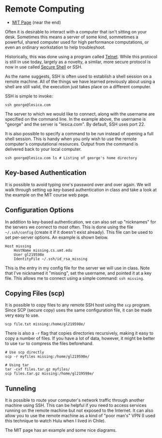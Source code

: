 # Remote Computing

  - [MIT Page](https://missing.csail.mit.edu/2020/command-line/) (near the end)

Often it is desirable to interact with a computer that isn't sitting on your
desk. Sometimes this means a server of some kind, sommetimes a powerful, shared
computer used for high performance computations, or even an ordinary workstation
to help troubleshoot.

Historically, this was done using a program called
[Telnet](https://en.wikipedia.org/wiki/Telnet). While this protocol is still in
use today, largely as a novelty, a similar, more secure protocol is now in use
called [Secure Shell](https://en.wikipedia.org/wiki/SSH_(Secure_Shell)) or SSH.

As the name suggests, SSH is often used to establish a shell session on a remote
machine. All of the things we have learned previously about using a shell are
still valid, the execution just takes place on a different computer.

SSH is simple to invoke:

```
ssh george@lesica.com
```

The server to which we would like to connect, along with the username are
specified on the command line. In the example above, the username is "george"
and the server is "lesica.com". By default, SSH uses port 22.

It is also possible to specify a command to be run instead of opening a full
shell session. This is handy when you only wish to use the remote computer's
computational resources. Output from the command is delivered back to your local
computer.

```
ssh george@lesica.com ls # Listing of george's home directory
```

## Key-based Authentication

It is possible to avoid typing one's password over and over again. We will walk
through setting up key-based authentication in class and take a look at the
example on the MIT course web page.

## Configuration Options

In addition to key-based authentication, we can also set up "nicknames" for the
servers we connect to most often. This is done using the file `~/.ssh/config`
(create it if it doesn't exist already). This file can be used to set per-server
options. An example is shown below.

```
Host missing
    HostName missing.cs.umt.edu
    User gl219598e
    IdentityFile ~/.ssh/id_rsa_missing
```

This is the entry in my config file for the server we will use in class. Note
that I've nicknamed it "missing", set the username, and pointed it at a key
file. This allows me to connect using a simple command: `ssh missing`.

## Copying Files (scp)

It is possible to copy files to any remote SSH host using the `scp` program.
Since SCP (secure copy) uses the same configuration file, it can be made very
easy to use.

```
scp file.txt missing:/home/gl219598e/
```

There is also a `-r` flag that copies directories recursively, making it easy to
copy a number of files. If you have a lot of data, however, it might be better
to use `tar` to compress the files beforehand.

```
# Use scp directly
scp -r myfiles missing:/home/gl219598e/

# Using tar
tar -cxf files.tar.gz myfiles/
scp files.tar.gz missing:/home/gl219598e/
```

## Tunneling

It is possible to route your computer's network traffic through another machine
using SSH. This can be helpful if you need to access services running on the
remote machine but not exposed to the Internet. It can also allow you to use the
remote machine as a kind of "poor man's" VPN (I used this technique to watch
Hulu when I lived in Chile).

The MIT page has an example and some nice diagrams.

